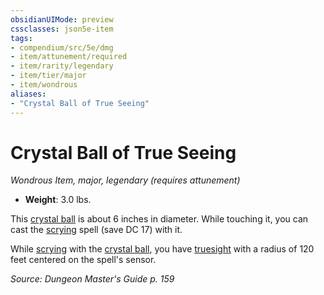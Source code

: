 ```yaml
---
obsidianUIMode: preview
cssclasses: json5e-item
tags:
- compendium/src/5e/dmg
- item/attunement/required
- item/rarity/legendary
- item/tier/major
- item/wondrous
aliases: 
- "Crystal Ball of True Seeing"
---
```

# Crystal Ball of True Seeing
*Wondrous Item, major, legendary (requires attunement)*  

- **Weight**: 3.0 lbs.

This [crystal ball](crystal-ball.md) is about 6 inches in diameter. While touching it, you can cast the [scrying](scrying.md) spell (save DC 17) with it.

While [scrying](scrying.md) with the [crystal ball](crystal-ball.md), you have [truesight](senses.md#truesight) with a radius of 120 feet centered on the spell's sensor.

*Source: Dungeon Master's Guide p. 159*